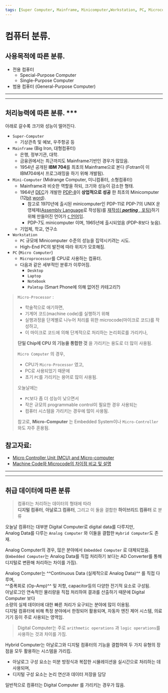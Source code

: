 ```yaml
---
tags: [Super Computer, Mainframe, Minicomputer,Workstation, PC, Microcomputer, Laptop, Desktop]
---
```


# 컴퓨터 분류.

## 사용목적에 따른 분류.

* 전용 컴퓨터 
    * Special-Purpose Computer
    * Single-Purpose Computer
* 범용 컴퓨터 (General-Purpose Computer)

---

---

## 처리능력에 따른 분류. ***

아래로 갈수록 크기와 성능이 떨어진다.

* `Super-Computer` 
    * 기상관측 및 예보, 우주항공 등
* `Mainframe` (Big Iron, 대형컴퓨터)
    * 은행, 정부기관, 대학.
    * 금융권에서는 최근까지도 Mainframe기반인 경우가 많았음.
    * 1954년 공개된 **IBM 704**를 최초의 Mainframe으로 본다 (Fotran이 이 IBM704에서 프로그래밍을 하기 위해 개발됨).
* `Mini-Computer` (Midrange Computer, 미니컴퓨터, 소형컴퓨터)
    * Mainframe과 비슷한 역할을 하되, 크기와 성능이 감소한 형태.
    * 1964년 [DEC](https://ko.wikipedia.org/wiki/%EB%94%94%EC%A7%80%ED%84%B8_%EC%9D%B4%ED%81%85%EB%A8%BC%ED%8A%B8_%EC%BD%94%ED%8D%BC%EB%A0%88%EC%9D%B4%EC%85%98)가 개발한 [PDP-8](https://ko.wikipedia.org/wiki/PDP-8)이 **상업적으로 성공** 한 최초의 Minicomputer (12[bit](../ch01/ch01_10_bit.md#bit-binary-digit) [word](../ch01/ch01_12_otherunits.md#word)).
        * 참고로 1970년에 출시된 minicomputer인 PDP-11로 PDP-7의 UNIX 운영체제([Assembly Language](https://dsaint31.me/mkdocs_site/CE/ch08/ce08_assembly_language/)로 작성됨)를 [재작성( ***porting*** , 포팅)](https://dsaint31.me/mkdocs_site/CE/ch15/ce15_2_4_portability/)하기위해 만들어진 언어가 [`C` 언어](https://dsaint31.me/mkdocs_site/CE/ch08/ce08_pl_intro/#c)임.
        * PDP-7도 minicomputer 이며, 1965년에 출시되었음 (PDP-8보다 늦음).
    * 기업체, 학교, 연구소
* `Workstation` 
    * `PC` 규모에 Minicomputer 수준의 성능을 집약시키려는 시도.
    * High-End PC의 발전에 따라 위치가 모호해짐.
* `PC` (`Micro Computer`)
    * `Microprocessor`를 CPU로 사용하는 컴퓨터.
    * 다음과 같은 세부적인 분류가 이루어짐.
        * `Desktop`
        * `Laptop`
        * `Notebook`
        * `Palmtop` (Smart Phone에 의해 없어진 카테고리?)


> `Micro-Processor` :  
> 
> * 학술적으로 애기하면,  
> * 기계어 코드(machine code)를 실행하기 위해 
> * 실행과정을 단계별로 나누어 처리를 위한 microcode(마이크로 코드)를 작성하고,  
> * 이 마이크로 코드에 의해 단계적으로 처리하는 논리회로를 가리키나,  
>
> **단일 Chip에 CPU 의 기능을 통합한 것** 을 가리키는 용도로 더 많이 사용됨.
>
> `Micro Computer` 의 경우, 
>
> * CPU가 `Micro-Processor` 였고, 
> * PC로 사용되었기 때문에 
> * 초기 `PC`를 가리키는 용어로 많이 사용됨.  
>
> 오늘날에는  
> 
> * `PC`보다 좀 더 성능이 낮으면서 
> * 작은 규모의 programmable control이 필요한 경우 사용되는 
> * 컴퓨터 시스템을 가리키는 경우에 많이 사용됨.  
> 
> 참고로, **Micro-Computer** 는 Embedded System이나 `Micro-Controller` 와도 자주 혼용됨.

## 참고자료:

* [Micro Controller Unit (MCU) and Micro-computer](https://dsaint31.tistory.com/419)
* [Machine Code와 Microcode의 차이점 비교 및 설명](https://ds31x.tistory.com/319)

---

---

## 취급 데이터에 따른 분류

> 컴퓨터는 처리하는 데이터의 형태에 따라  
> **디지털 컴퓨터**, **아날로그 컴퓨터**, 그리고 이 둘을 결합한 **하이브리드 컴퓨터** 로 분류

오늘날 컴퓨터는 대부분 Digital Computer로 digital data를 다루지만,  
Analog Data를 다루는 `Analog Computer` 와 이둘을 결합한 `Hybrid Computer`도 존재.

Analog Computer의 경우, 많은 분야에서 `Embedded Computer` 로 대체되었음.  
(`Embedded Computer`는 Analog Data를 직접 처리하기 보다는 AD Converter를 통해 디지털로 변환해 처리하는 차이를 가짐).

Analog Computer는 ^^Continuous Data (실제적으로 Analog Data)^^ 를 직접 다루며,  
^^증폭회로 (Op-Amp)^^ 및 저항, capacitor등의 다양한 전기적 요소로 구성됨.  
아날로그인 연속적인 물리량을 직접 처리하여 결과를 산출하기 때문에 Digital Computer 보다  
소량의 실제 데이터에 대한 빠른 처리가 요구되는 분야에 많이 이용됨.  
디지털 컴퓨터에 비해 특정 분야에서 한정되어 활용되며, 자동차 엔진 제어 시스템, 의료 기기 등이 주로 사용되는 영역임.
 

> Digital Computer는 주로 `arithmetic operations` 과 `logic operations`를 사용하는 것과 차이를 가짐. 

Hybrid Computer는 아날로그와 디지털 컴퓨터의 기능을 결합하여 두 가지 유형의 장점을 모두 활용하는 시스템을 가리킴.

* 아날로그 구성 요소는 미분 방정식과 복잡한 시뮬레이션을 실시간으로 처리하는 데 사용되며, 
* 디지털 구성 요소는 논리 연산과 데이터 저장을 담당

일반적으로 컴퓨터는 Digital Computer 를 가리키는 경우가 많음.
